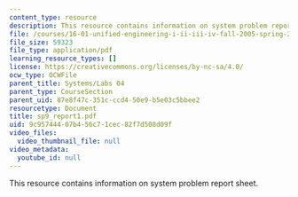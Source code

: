 ```yaml
---
content_type: resource
description: This resource contains information on system problem report sheet.
file: /courses/16-01-unified-engineering-i-ii-iii-iv-fall-2005-spring-2006/9c95744407b456c71cec82f7d508d09f_sp9_report1.pdf
file_size: 59323
file_type: application/pdf
learning_resource_types: []
license: https://creativecommons.org/licenses/by-nc-sa/4.0/
ocw_type: OCWFile
parent_title: Systems/Labs 04
parent_type: CourseSection
parent_uid: 87e8f47c-351c-ccd4-50e9-b5e03c5bbee2
resourcetype: Document
title: sp9_report1.pdf
uid: 9c957444-07b4-56c7-1cec-82f7d508d09f
video_files:
  video_thumbnail_file: null
video_metadata:
  youtube_id: null
---
```

This resource contains information on system problem report sheet.